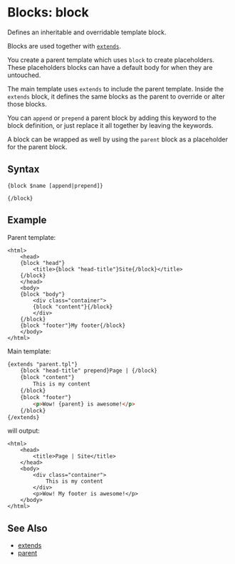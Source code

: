 # Blocks: block

Defines an inheritable and overridable template block.

Blocks are used together with [```extends```](extends.md). 

You create a parent template which uses ```block``` to create placeholders.
These placeholders blocks can have a default body for when they are untouched.

The main template uses ```extends``` to include the parent template.
Inside the ```extends``` block, it defines the same blocks as the parent to override or alter those blocks.

You can ```append``` or ```prepend``` a parent block by adding this keyword to the block definition, or just replace it all together by leaving the keywords.

A block can be wrapped as well by using the ```parent``` block as a placeholder for the parent block.

## Syntax

```
{block $name [append|prepend]}
    
{/block}
```

## Example

Parent template:

```
<html>
    <head>
    {block "head"}
        <title>{block "head-title"}Site{/block}</title>
    {/block}
    </head>
    <body>
    {block "body"}
        <div class="container">
        {block "content"}{/block}
        </div>
    {/block}
    {block "footer"}My footer{/block}
    </body>
</html>
```

Main template:

```html
{extends "parent.tpl"}
    {block "head-title" prepend}Page | {/block}
    {block "content"}
        This is my content
    {/block}
    {block "footer"}
        <p>Wow! {parent} is awesome!</p>
    {/block}
{/extends}
```

will output:

```
<html>
    <head>
        <title>Page | Site</title>
    </head>
    <body>
        <div class="container">
            This is my content
        </div>
        <p>Wow! My footer is awesome!</p>
    </body>
</html>
```

## See Also

- [extends](extends.md)
- [parent](parent.md)
